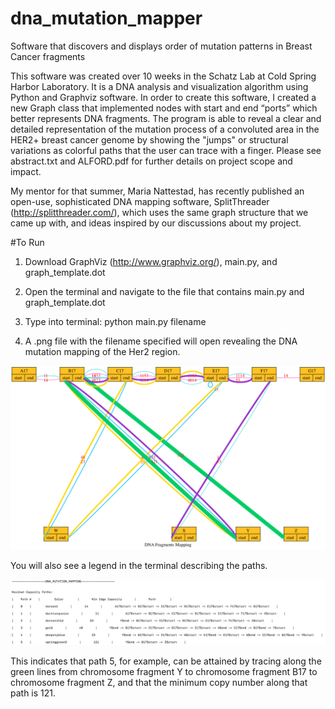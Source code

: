 # dna_mutation_mapper
Software that discovers and displays order of mutation patterns in Breast Cancer fragments

This software was created over 10 weeks in the Schatz Lab at Cold Spring Harbor Laboratory.  It is a DNA analysis and visualization algorithm using Python and Graphviz software. In order to create this software, I created a new Graph class that implemented nodes with start and end “ports” which better represents DNA fragments. The program is able to reveal a clear and detailed representation of the mutation process of a convoluted area in the HER2+ breast cancer genome by showing the "jumps" or structural variations as colorful paths that the user can trace with a finger. Please see abstract.txt and ALFORD.pdf for further details on project scope and impact.

My mentor for that summer, Maria Nattestad, has recently published an open-use, sophisticated DNA mapping software, SplitThreader (http://splitthreader.com/), which uses the same graph structure that we came up with, and ideas inspired by our discussions about my project.

#To Run
1.  Download GraphViz (http://www.graphviz.org/), main.py, and graph_template.dot

2.  Open the terminal and navigate to the file that contains main.py and graph_template.dot

3.  Type into terminal:  python main.py filename

4.  A .png file with the filename specified will open revealing the DNA mutation mapping of the Her2 region.

![alt tag](https://github.com/ma8642/dna_mutation_mapper/blob/master/test.png)

You will also see a legend in the terminal describing the paths.

![alt tag](https://github.com/ma8642/dna_mutation_mapper/blob/master/legend.png)

This indicates that path 5, for example, can be attained by tracing along the green lines from chromosome fragment Y to chromosome fragment B17 to chromosome fragment Z, and that the minimum copy number along that path is 121.

